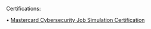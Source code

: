 Certifications:



• <a href = "https://forage-uploads-prod.s3.amazonaws.com/completion-certificates/mastercard/vcKAB5yYAgvemepGQ_Mastercard_mbk3yZPQm4hDvkX6K_1726799246502_completion_certificate.pdf">  Mastercard Cybersecurity Job Simulation Certification</a>
